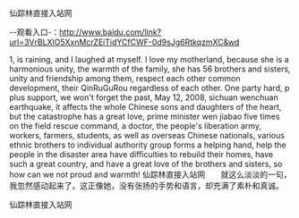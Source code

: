仙踪林直接入站网

--观看入口-：http://www.baidu.com/link?url=3VrBLXlO5XxnMcrZEiTidYCfCWF-0d9sJg6RtkqzmXC&wd

1, is raining, and I laughed at myself.
I love my motherland, because she is a harmonious unity, the warmth of the family, she has 56 brothers and sisters, unity and friendship among them, respect each other common development, their QinRuGuRou regardless of each other.
One party hard, p plus support, we won't forget the past, May 12, 2008, sichuan wenchuan earthquake, it affects the whole Chinese sons and daughters of the heart, but the catastrophe has a great love, prime minister wen jiabao five times on the field rescue command, a doctor, the people's liberation army, workers, farmers, students, as well as overseas Chinese nationals, various ethnic brothers to individual authority group forms a helping hand, help the people in the disaster area have difficulties to rebuild their homes, have such a great country, and have a great love of the brothers and sisters, so how can we not proud and warmth!
仙踪林直接入站网　　就这么淡淡的一句，我忽然感动起来了。这正像她，没有张扬的手势和语言，却充满了素朴和真诚。

仙踪林直接入站网
